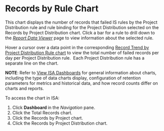 # Records by Rule Chart

This chart displays the number of records that failed IS rules by the
Project Distribution rule and rule binding for the Project Distribution
selected on the Records by Project Distribution chart. Click a bar for a
rule to drill down to the *[Report Data
Viewer](../Page_Desc/Report_Data_Viewer)* page to view information
about the selected rule.

Hover a cursor over a data point in the corresponding [Record Trend by
Project Distribution Rule
chart](Record_Trend_Prjt_Distrib_Rule_Chart) to view the total
number of failed records per day per Project Distribution rule.  Each
Project Distribution rule has a separate line on the chart.

<span style="font-weight: bold;">NOTE</span>: Refer to [View ISA
Dashboards](View_ISA_Dashboards) for general information about
charts, including the type of data charts display, configuration of
retention parameters for metrics and historical data, and how record
counts differ on charts and reports.

To access the chart in ISA:

1.  Click <span style="text-indent: -20px;font-weight: bold;">Dashboard
    </span>in the
    <span style="text-indent: -20px;font-style: italic;">Navigation</span>
    pane.
2.  Click the Total Records chart.
3.  Click the Records by Project chart.
4.  Click the Records by Project Distribution chart.
